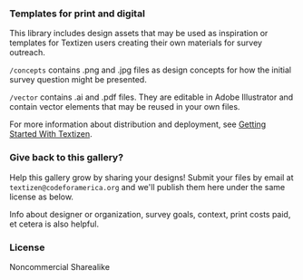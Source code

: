 ### Templates for print and digital
This library includes design assets that may be used as inspiration or templates for Textizen users creating their own materials for survey outreach.

`/concepts` contains .png and .jpg files as design concepts for how the initial survey question might be presented.

`/vector` contains .ai and .pdf files. They are editable in Adobe Illustrator and contain vector elements that may be reused in your own files.

For more information about distribution and deployment, see [Getting Started With Textizen](http://www.textizen.com/getstarted).

### Give back to this gallery?
Help this gallery grow by sharing your designs! Submit your files by email at `textizen@codeforamerica.org` and we'll publish them here under the same license as below.

Info about designer or organization, survey goals, context, print costs paid, et cetera is also helpful.

### License
Noncommercial
Sharealike
